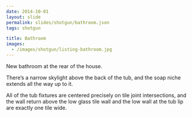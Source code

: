 ```yaml
---
date: 2014-10-01
layout: slide
permalink: slides/shotgun/bathroom.json
tags: shotgun

title: Bathroom
images:
  - /images/shotgun/listing-bathroom.jpg
---
```

New bathroom at the rear of the house.

There’s a narrow skylight above the back of the tub, and the soap niche extends all the way up to it.

All of the tub fixtures are centered precisely on tile joint intersections, and the wall return above the low glass tile wall and the low wall at the tub lip are exactly one tile wide.